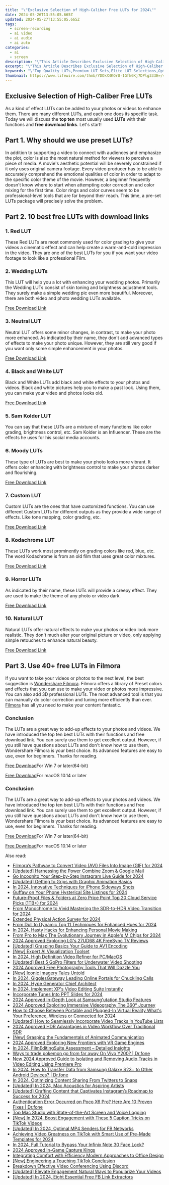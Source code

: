 ```yaml
---
title: "\"Exclusive Selection of High-Caliber Free LUTs for 2024\""
date: 2024-05-26T13:55:05.665Z
updated: 2024-05-27T13:55:05.665Z
tags: 
  - screen-recording
  - ai video
  - ai audio
  - ai auto
categories: 
  - ai
  - screen
description: "\"This Article Describes Exclusive Selection of High-Caliber Free LUTs for 2024\""
excerpt: "\"This Article Describes Exclusive Selection of High-Caliber Free LUTs for 2024\""
keywords: "\"Top Quality LUTs,Premium LUT Sets,Elite LUT Selections,Optimal LUT Tools,High-Caliber LUT Choices,Selective LUT Access,Exclusive LUT Bundles\""
thumbnail: https://www.lifewire.com/thmb/YDOkX4KOrU-1Gfk6Kj7DPlg333E=/400x300/filters:no_upscale():max_bytes(150000):strip_icc():format(webp)/windows11contextmenu-f4d6ebb14db4444d851b4338aa553e21.png
---
```


## Exclusive Selection of High-Caliber Free LUTs

As a kind of effect LUTs can be added to your photos or videos to enhance them. There are many different LUTs, and each one does its specific task. Today we will discuss the **top ten** most usually used **LUTs** with their functions and **free download links**. Let's start!

## Part 1\. Why should we use preset LUTs?

In addition to supporting a video to connect with audiences and emphasize the plot, color is also the most natural method for viewers to perceive a piece of media. A movie's aesthetic potential will be severely constrained if it only uses original camera footage. Every video producer has to be able to accurately comprehend the emotional qualities of color in order to adapt to the specific color theme of the movie. However, a beginner frequently doesn't know where to start when attempting color correction and color mixing for the first time. Color rings and color curves seem to be professional-level tools that are far beyond their reach. This time, a pre-set LUTs package will precisely solve the problem.

## Part 2\. 10 best free LUTs with download links

### 1\. Red LUT

These Red LUTs are most commonly used for color grading to give your videos a cinematic effect and can help create a warm-and-cold impression in the video. They are one of the best LUTs for you if you want your video footage to look like a professional Film.

### 2\. Wedding LUTs

This LUT will help you a lot with enhancing your wedding photos. Primarily the Wedding LUTs consist of skin toning and brightness adjustment tools. They surely make a simple wedding pic even more beautiful. Moreover, there are both video and photo wedding LUTs available.

[Free Download Link](https://fixthephoto.com/free-wedding-luts)

### 3\. Neutral LUT

Neutral LUT offers some minor changes, in contrast, to make your photo more enhanced. As indicated by their name, they don't add advanced types of effects to make your photo unique. However, they are still very good if you want only some simple enhancement in your photos.

[Free Download Link](https://www.hythan.com/luts/s-log-3-neutral-lut-updated)

### 4\. Black and White LUT

Black and White LUTs add black and white effects to your photos and videos. Black and white pictures help you to make a past look. Using them, you can make your video and photos looks old.

[Free Download Link](https://fixthephoto.com/black-and-white-lut)

### 5\. Sam Kolder LUT

You can say that these LUTs are a mixture of many functions like color grading, brightness control, etc. Sam Kolder is an Influencer. These are the effects he uses for his social media accounts.

### 6\. Moody LUTs

These type of LUTs are best to make your photo looks more vibrant. It offers color enhancing with brightness control to make your photos darker and flourishing.

[Free Download Link](https://www.on1.com/free/luts/)

### 7\. Custom LUT

Custom LUTs are the ones that have customized functions. You can use different Custom LUTs for different outputs as they provide a wide range of effects. Like tone mapping, color grading, etc.

[Free Download Link](https://www.shutterstock.com/blog/free-luts-for-log-footage)

### 8\. Kodachrome LUT

These LUTs work most prominently on grading colors like red, blue, etc. The word Kodachrome is from an old film that uses great color mixtures.

[Free Download Link](https://fixthephoto.com/kodachrome-lut)

### 9\. Horror LUTs

As indicated by their name, these LUTs will provide a creepy effect. They are used to make the theme of any photo or video dark.

[Free Download Link](https://lwks.com/shortcuts-4-how-to-use-luts/)

### 10\. Natural LUT

Natural LUTs offer natural effects to make your photos or video look more realistic. They don't much alter your original picture or video, only applying simple retouches to enhance natural beauty.

[Free Download Link](https://motka.net/luts/natural-skin-tone-luts-for-dark-skin-free-download/)

## Part 3\. Use 40+ free LUTs in Filmora

If you want to take your videos or photos to the next level, the best suggestion is [Wondershare Filmora](https://tools.techidaily.com/wondershare/filmora/download/). Filmora offers a library of Preset colors and effects that you can use to make your video or photos more impressive. You can also add 3D professional LUTs. The most advanced tool is that you can manually do color correction and tuning more efficiently than ever. [Filmora](https://tools.techidaily.com/wondershare/filmora/download/) has all you need to make your content fantastic.

### Conclusion

The LUTs are a great way to add-up effects to your photos and videos. We have introduced the top ten best LUTs with their functions and free download link. You can surely use them to get excellent output. However, if you still have questions about LUTs and don't know how to use them, Wondershare Filmora is your best choice. Its advanced features are easy to use, even for beginners. Thanks for reading.

[Free Download](https://tools.techidaily.com/wondershare/filmora/download/)For Win 7 or later(64-bit)

[Free Download](https://tools.techidaily.com/wondershare/filmora/download/)For macOS 10.14 or later

### Conclusion

The LUTs are a great way to add-up effects to your photos and videos. We have introduced the top ten best LUTs with their functions and free download link. You can surely use them to get excellent output. However, if you still have questions about LUTs and don't know how to use them, Wondershare Filmora is your best choice. Its advanced features are easy to use, even for beginners. Thanks for reading.

[Free Download](https://tools.techidaily.com/wondershare/filmora/download/)For Win 7 or later(64-bit)

[Free Download](https://tools.techidaily.com/wondershare/filmora/download/)For macOS 10.14 or later

<ins class="adsbygoogle"
     style="display:block"
     data-ad-format="autorelaxed"
     data-ad-client="ca-pub-7571918770474297"
     data-ad-slot="1223367746"></ins>

<ins class="adsbygoogle"
     style="display:block"
     data-ad-format="autorelaxed"
     data-ad-client="ca-pub-7571918770474297"
     data-ad-slot="1223367746"></ins>



<ins class="adsbygoogle"
     style="display:block"
     data-ad-client="ca-pub-7571918770474297"
     data-ad-slot="8358498916"
     data-ad-format="auto"
     data-full-width-responsive="true"></ins>


<span class="atpl-alsoreadstyle">Also read:</span>
<div><ul>
<li><a href="https://some-knowledge.techidaily.com/filmoras-pathway-to-convert-video-avi-files-into-image-gif-for-2024/"><u>Filmora’s Pathway to Convert Video (AVI) Files Into Image (GIF) for 2024</u></a></li>
<li><a href="https://some-knowledge.techidaily.com/updated-harnessing-the-power-combine-zoom-and-google-mail/"><u>[Updated] Harnessing the Power  Combine Zoom & Google Mail</u></a></li>
<li><a href="https://some-knowledge.techidaily.com/go-incognito-your-step-by-step-instagram-live-guide-for-2024/"><u>Go Incognito  Your Step-by-Step Instagram Live Guide for 2024</u></a></li>
<li><a href="https://some-knowledge.techidaily.com/updated-getting-to-grips-with-graphic-animation-basics/"><u>[Updated] Getting to Grips with Graphic Animation Basics</u></a></li>
<li><a href="https://some-knowledge.techidaily.com/in-2024-innovative-techniques-for-iphone-sideways-shots/"><u>In 2024, Innovative Techniques for iPhone Sideways Shots</u></a></li>
<li><a href="https://some-knowledge.techidaily.com/guffaw-on-your-phone-hysterical-site-listings-for-2024/"><u>Guffaw on Your Phone  Hysterical Site Listings for 2024</u></a></li>
<li><a href="https://some-knowledge.techidaily.com/future-proof-files-and-folders-at-zero-price-point-top-20-cloud-service-picks-1tbplus-for-2024/"><u>Future-Proof Files & Folders at Zero Price Point  Top 20 Cloud Service Picks (1TB+) for 2024</u></a></li>
<li><a href="https://some-knowledge.techidaily.com/from-monochrome-to-vivid-mastering-the-sdr-to-hdr-video-transition-for-2024/"><u>From Monochrome to Vivid  Mastering the SDR-to-HDR Video Transition for 2024</u></a></li>
<li><a href="https://some-knowledge.techidaily.com/extended-physical-action-survey-for-2024/"><u>Extended Physical Action Survey for 2024</u></a></li>
<li><a href="https://some-knowledge.techidaily.com/from-dull-to-dynamic-top-11-techniques-for-enhanced-hues-for-2024/"><u>From Dull to Dynamic  Top 11 Techniques for Enhanced Hues for 2024</u></a></li>
<li><a href="https://some-knowledge.techidaily.com/in-2024-hasty-hacks-for-enhancing-personal-movie-making/"><u>In 2024, Hasty Hacks for Enhancing Personal Movie Making</u></a></li>
<li><a href="https://some-knowledge.techidaily.com/from-pro-to-max-the-evolutionary-journey-in-apples-m-chips-for-2024/"><u>From Pro to Max  The Evolutionary Journey in Apple's M Chips for 2024</u></a></li>
<li><a href="https://some-knowledge.techidaily.com/2024-approved-exploring-lgs-27ud68-4k-freesync-tv-reviews/"><u>2024 Approved  Exploring LG's 27UD68 4K FreeSync TV Reviews</u></a></li>
<li><a href="https://some-knowledge.techidaily.com/updated-grasping-basics-your-guide-to-av1-encoding/"><u>[Updated] Grasping Basics  Your Guide to AV1 Encoding</u></a></li>
<li><a href="https://some-knowledge.techidaily.com/new-expert-ai-visualization-toolset/"><u>[New] Expert AI Visualization Toolset</u></a></li>
<li><a href="https://some-knowledge.techidaily.com/in-2024-high-definition-video-refiner-for-pcmacos/"><u>In 2024, High Definition Video Refiner for PC/MacOS</u></a></li>
<li><a href="https://some-knowledge.techidaily.com/updated-best-5-gopro-filters-for-underwater-video-shooting/"><u>[Updated] Best 5 GoPro Filters for Underwater Video Shooting</u></a></li>
<li><a href="https://some-knowledge.techidaily.com/2024-approved-free-photography-tools-that-will-dazzle-you/"><u>2024 Approved  Free Photography Tools That Will Dazzle You</u></a></li>
<li><a href="https://some-knowledge.techidaily.com/new-iconic-imagery-tales-untold/"><u>[New] Iconic Imagery  Tales Untold</u></a></li>
<li><a href="https://some-knowledge.techidaily.com/in-2024-gigglesgateway-leading-online-portals-for-chuckling-calls/"><u>In 2024, GigglesGateway  Leading Online Portals for Chuckling Calls</u></a></li>
<li><a href="https://some-knowledge.techidaily.com/in-2024-hype-generator-chief-architect/"><u>In 2024, Hype Generator Chief Architect</u></a></li>
<li><a href="https://some-knowledge.techidaily.com/in-2024-implement-xps-video-editing-suite-instantly/"><u>In 2024, Implement XP's Video Editing Suite Instantly</u></a></li>
<li><a href="https://some-knowledge.techidaily.com/incorporate-tunes-into-ppt-slides-for-2024/"><u>Incorporate Tunes Into PPT Slides for 2024</u></a></li>
<li><a href="https://some-knowledge.techidaily.com/2024-approved-in-depth-look-at-samsungutation-studio-features/"><u>2024 Approved  In-Depth Look at Samsung'utation Studio Features</u></a></li>
<li><a href="https://some-knowledge.techidaily.com/2024-approved-exploring-immersive-videography-the-360-journey/"><u>2024 Approved  Exploring Immersive Videography  The 360° Journey</u></a></li>
<li><a href="https://some-knowledge.techidaily.com/how-to-choose-between-portable-and-plugged-in-virtual-reality-whats-your-preference-wireless-or-connected-for-2024/"><u>How to Choose Between Portable and Plugged-In Virtual Reality  What's Your Preference, Wireless or Connected for 2024</u></a></li>
<li><a href="https://some-knowledge.techidaily.com/updated-how-to-seamlessly-incorporate-video-tracks-in-youtube-lists/"><u>[Updated] How to Seamlessly Incorporate Video Tracks in YouTube Lists</u></a></li>
<li><a href="https://some-knowledge.techidaily.com/2024-approved-hdr-advantages-in-video-workflow-over-traditional-sdr/"><u>2024 Approved  HDR Advantages in Video Workflow Over Traditional SDR</u></a></li>
<li><a href="https://some-knowledge.techidaily.com/new-grasping-the-fundamentals-of-animated-communication/"><u>[New] Grasping the Fundamentals of Animated Communication</u></a></li>
<li><a href="https://some-knowledge.techidaily.com/2024-approved-exploring-new-frontiers-with-vr-game-engines/"><u>2024 Approved  Exploring New Frontiers with VR Game Engines</u></a></li>
<li><a href="https://some-knowledge.techidaily.com/in-2024-filmeditingsuite-assessment-detailed-insights/"><u>In 2024, FilmEditingSuite Assessment – Detailed Insights</u></a></li>
<li><a href="https://change-location.techidaily.com/ways-to-trade-pokemon-go-from-far-away-on-vivo-y200-drfone-by-drfone-virtual-android/"><u>Ways to trade pokemon go from far away On Vivo Y200? | Dr.fone</u></a></li>
<li><a href="https://sound-tweaking.techidaily.com/new-2024-approved-guide-to-isolating-and-removing-audio-tracks-in-video-editing-using-premiere-pro/"><u>New 2024 Approved Guide to Isolating and Removing Audio Tracks in Video Editing Using Premiere Pro</u></a></li>
<li><a href="https://android-transfer.techidaily.com/in-2024-how-to-transfer-data-from-samsung-galaxy-s23plus-to-other-android-devices-drfone-by-drfone-transfer-from-android-transfer-from-android/"><u>In 2024, How to Transfer Data from Samsung Galaxy S23+ to Other Android Devices? | Dr.fone</u></a></li>
<li><a href="https://twitter-videos.techidaily.com/in-2024-optimizing-content-sharing-from-twitters-to-snaps/"><u>In 2024, Optimizing Content Sharing  From Twitters to Snaps</u></a></li>
<li><a href="https://visual-screen-recording.techidaily.com/updated-in-2024-mac-acoustics-for-aspiring-artists/"><u>[Updated] In 2024, Mac Acoustics for Aspiring Artists</u></a></li>
<li><a href="https://instagram-video-recordings.techidaily.com/updated-crafting-content-that-captivates-instagrams-roadmap-to-success-for-2024/"><u>[Updated] Crafting Content that Captivates  Instagram’s Roadmap to Success for 2024</u></a></li>
<li><a href="https://howto.techidaily.com/authentication-error-occurred-on-poco-x6-pro-here-are-10-proven-fixes-drfone-by-drfone-fix-android-problems-fix-android-problems/"><u>Authentication Error Occurred on Poco X6 Pro? Here Are 10 Proven Fixes | Dr.fone</u></a></li>
<li><a href="https://digital-screen-recording.techidaily.com/top-mac-studio-with-state-of-the-art-screen-and-voice-logging/"><u>Top Mac Studio with State-of-the-Art Screen and Voice Logging</u></a></li>
<li><a href="https://tiktok-video-files.techidaily.com/new-in-2024-boost-engagement-with-these-5-caption-tricks-on-tiktok-videos/"><u>[New] In 2024, Boost Engagement with These 5 Caption Tricks on TikTok Videos</u></a></li>
<li><a href="https://facebook-video-content.techidaily.com/updated-in-2024-optimal-mp4-senders-for-fb-networks/"><u>[Updated] In 2024, Optimal MP4 Senders for FB Networks</u></a></li>
<li><a href="https://tiktok-videos.techidaily.com/achieving-video-greatness-on-tiktok-with-smart-use-of-pre-made-templates-for-2024/"><u>Achieving Video Greatness on TikTok with Smart Use of Pre-Made Templates for 2024</u></a></li>
<li><a href="https://unlock-android.techidaily.com/in-2024-full-tutorial-to-bypass-your-infinix-note-30-face-lock-by-drfone-android/"><u>In 2024, Full Tutorial to Bypass Your Infinix Note 30 Face Lock?</u></a></li>
<li><a href="https://desktop-recording.techidaily.com/2024-approved-in-game-capture-kings/"><u>2024 Approved  In-Game Capture Kings</u></a></li>
<li><a href="https://extra-tips.techidaily.com/integrating-comfort-with-efficiency-modern-approaches-to-office-design/"><u>Integrating Comfort with Efficiency  Modern Approaches to Office Design</u></a></li>
<li><a href="https://tiktok-video-recordings.techidaily.com/new-engineering-a-touching-tiktok-conclusion/"><u>[New] Engineering a Touching TikTok Conclusion</u></a></li>
<li><a href="https://tiktok-video-files.techidaily.com/breakdown-effective-video-conferencing-using-discord/"><u>Breakdown  Effective Video Conferencing Using Discord</u></a></li>
<li><a href="https://youtube-video-recordings.techidaily.com/updated-elevate-engagement-natural-ways-to-popularize-your-videos/"><u>[Updated] Elevate Engagement  Natural Ways to Popularize Your Videos</u></a></li>
<li><a href="https://facebook-videos.techidaily.com/updated-in-2024-eight-essential-free-fb-link-extractors/"><u>[Updated] In 2024, Eight Essential Free FB Link Extractors</u></a></li>
</ul></div>

